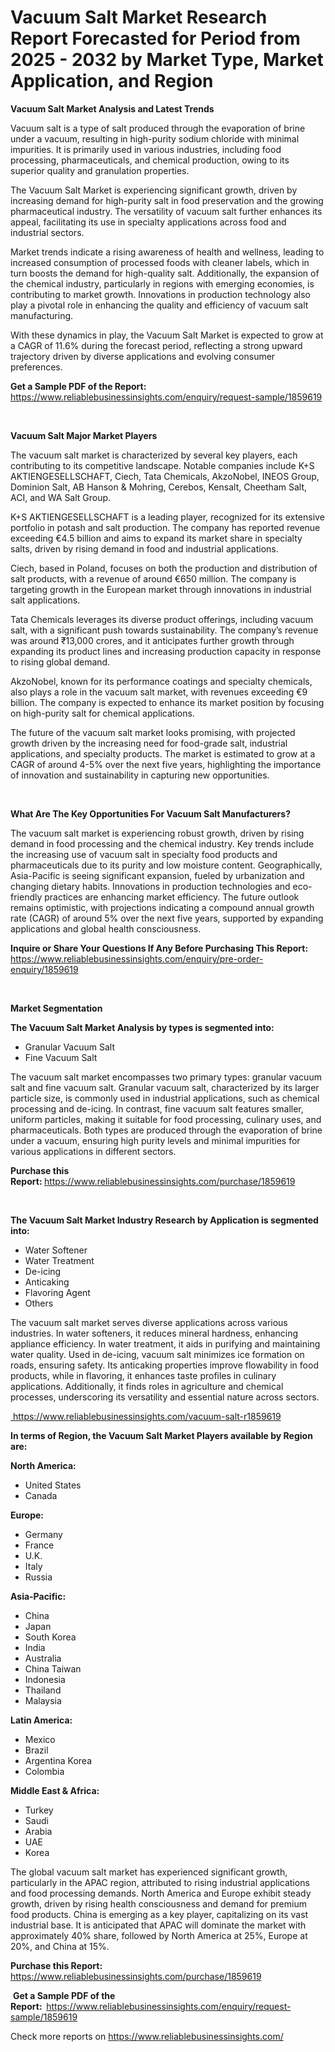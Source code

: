 <p><h1>Vacuum Salt Market Research Report Forecasted for Period from 2025 -  2032 by Market Type, Market Application, and Region</h1></p><p><strong>Vacuum Salt Market Analysis and Latest Trends</strong></p>
<p><p>Vacuum salt is a type of salt produced through the evaporation of brine under a vacuum, resulting in high-purity sodium chloride with minimal impurities. It is primarily used in various industries, including food processing, pharmaceuticals, and chemical production, owing to its superior quality and granulation properties.</p><p>The Vacuum Salt Market is experiencing significant growth, driven by increasing demand for high-purity salt in food preservation and the growing pharmaceutical industry. The versatility of vacuum salt further enhances its appeal, facilitating its use in specialty applications across food and industrial sectors.</p><p>Market trends indicate a rising awareness of health and wellness, leading to increased consumption of processed foods with cleaner labels, which in turn boosts the demand for high-quality salt. Additionally, the expansion of the chemical industry, particularly in regions with emerging economies, is contributing to market growth. Innovations in production technology also play a pivotal role in enhancing the quality and efficiency of vacuum salt manufacturing.</p><p>With these dynamics in play, the Vacuum Salt Market is expected to grow at a CAGR of 11.6% during the forecast period, reflecting a strong upward trajectory driven by diverse applications and evolving consumer preferences.</p></p>
<p><strong>Get a Sample PDF of the Report:&nbsp;</strong> <a href="https://www.reliablebusinessinsights.com/enquiry/request-sample/1859619?utm_campaign=3494&utm_medium=2&utm_source=Github&utm_content=ia&utm_term=07042025&utm_id=vacuum-salt">https://www.reliablebusinessinsights.com/enquiry/request-sample/1859619</a></p>
<p>&nbsp;</p>
<p><strong>Vacuum Salt Major Market Players</strong></p>
<p><p>The vacuum salt market is characterized by several key players, each contributing to its competitive landscape. Notable companies include K+S AKTIENGESELLSCHAFT, Ciech, Tata Chemicals, AkzoNobel, INEOS Group, Dominion Salt, AB Hanson & Mohring, Cerebos, Kensalt, Cheetham Salt, ACI, and WA Salt Group.</p><p>K+S AKTIENGESELLSCHAFT is a leading player, recognized for its extensive portfolio in potash and salt production. The company has reported revenue exceeding €4.5 billion and aims to expand its market share in specialty salts, driven by rising demand in food and industrial applications. </p><p>Ciech, based in Poland, focuses on both the production and distribution of salt products, with a revenue of around €650 million. The company is targeting growth in the European market through innovations in industrial salt applications.</p><p>Tata Chemicals leverages its diverse product offerings, including vacuum salt, with a significant push towards sustainability. The company’s revenue was around ₹13,000 crores, and it anticipates further growth through expanding its product lines and increasing production capacity in response to rising global demand.</p><p>AkzoNobel, known for its performance coatings and specialty chemicals, also plays a role in the vacuum salt market, with revenues exceeding €9 billion. The company is expected to enhance its market position by focusing on high-purity salt for chemical applications.</p><p>The future of the vacuum salt market looks promising, with projected growth driven by the increasing need for food-grade salt, industrial applications, and specialty products. The market is estimated to grow at a CAGR of around 4-5% over the next five years, highlighting the importance of innovation and sustainability in capturing new opportunities.</p></p>
<p>&nbsp;</p>
<p><strong>What Are The Key Opportunities For Vacuum Salt Manufacturers?</strong></p>
<p><p>The vacuum salt market is experiencing robust growth, driven by rising demand in food processing and the chemical industry. Key trends include the increasing use of vacuum salt in specialty food products and pharmaceuticals due to its purity and low moisture content. Geographically, Asia-Pacific is seeing significant expansion, fueled by urbanization and changing dietary habits. Innovations in production technologies and eco-friendly practices are enhancing market efficiency. The future outlook remains optimistic, with projections indicating a compound annual growth rate (CAGR) of around 5% over the next five years, supported by expanding applications and global health consciousness.</p></p>
<p><strong>Inquire or Share Your Questions If Any Before Purchasing This Report:</strong> <a href="https://www.reliablebusinessinsights.com/enquiry/pre-order-enquiry/1859619?utm_campaign=3494&utm_medium=2&utm_source=Github&utm_content=ia&utm_term=07042025&utm_id=vacuum-salt">https://www.reliablebusinessinsights.com/enquiry/pre-order-enquiry/1859619</a></p>
<p>&nbsp;</p>
<p><strong>Market Segmentation</strong></p>
<p><strong>The Vacuum Salt Market Analysis by types is segmented into:</strong></p>
<p><ul><li>Granular Vacuum Salt</li><li>Fine Vacuum Salt</li></ul></p>
<p><p>The vacuum salt market encompasses two primary types: granular vacuum salt and fine vacuum salt. Granular vacuum salt, characterized by its larger particle size, is commonly used in industrial applications, such as chemical processing and de-icing. In contrast, fine vacuum salt features smaller, uniform particles, making it suitable for food processing, culinary uses, and pharmaceuticals. Both types are produced through the evaporation of brine under a vacuum, ensuring high purity levels and minimal impurities for various applications in different sectors.</p></p>
<p><strong>Purchase this Report:&nbsp;</strong><a href="https://www.reliablebusinessinsights.com/purchase/1859619?utm_campaign=3494&utm_medium=2&utm_source=Github&utm_content=ia&utm_term=07042025&utm_id=vacuum-salt">https://www.reliablebusinessinsights.com/purchase/1859619</a></p>
<p>&nbsp;</p>
<p><strong>The Vacuum Salt Market Industry Research by Application is segmented into:</strong></p>
<p><ul><li>Water Softener</li><li>Water Treatment</li><li>De-icing</li><li>Anticaking</li><li>Flavoring Agent</li><li>Others</li></ul></p>
<p><p>The vacuum salt market serves diverse applications across various industries. In water softeners, it reduces mineral hardness, enhancing appliance efficiency. In water treatment, it aids in purifying and maintaining water quality. Used in de-icing, vacuum salt minimizes ice formation on roads, ensuring safety. Its anticaking properties improve flowability in food products, while in flavoring, it enhances taste profiles in culinary applications. Additionally, it finds roles in agriculture and chemical processes, underscoring its versatility and essential nature across sectors.</p></p>
<p><a href="https://www.reliablebusinessinsights.com/vacuum-salt-r1859619?utm_campaign=3494&utm_medium=2&utm_source=Github&utm_content=ia&utm_term=07042025&utm_id=vacuum-salt">&nbsp;https://www.reliablebusinessinsights.com/vacuum-salt-r1859619</a></p>
<p><strong>In terms of Region, the Vacuum Salt Market Players available by Region are:</strong></p>
<p>
    <p> <strong> North America: </strong>
        <ul>
            <li>United States</li>
            <li>Canada</li>
        </ul>
        </p> 
    <p> <strong> Europe: </strong>
        <ul>
            <li>Germany</li>
            <li>France</li>
            <li>U.K.</li>
            <li>Italy</li>
            <li>Russia</li>
        </ul>
        </p> 
    <p> <strong> Asia-Pacific: </strong>
        <ul>
            <li>China</li>
            <li>Japan</li>
            <li>South Korea</li>
            <li>India</li>
            <li>Australia</li>
            <li>China Taiwan</li>
            <li>Indonesia</li>
            <li>Thailand</li>
            <li>Malaysia</li>
        </ul>
        </p> 
    <p> <strong> Latin America: </strong>
        <ul>
            <li>Mexico</li>
            <li>Brazil</li>
            <li>Argentina Korea</li>
            <li>Colombia</li>
        </ul>
        </p> 
    <p> <strong> Middle East & Africa: </strong>
        <ul>
            <li>Turkey</li>
            <li>Saudi</li>
            <li>Arabia</li>
            <li>UAE</li>
            <li>Korea</li>
        </ul>
    </p>
    </p>
<p><p>The global vacuum salt market has experienced significant growth, particularly in the APAC region, attributed to rising industrial applications and food processing demands. North America and Europe exhibit steady growth, driven by rising health consciousness and demand for premium food products. China is emerging as a key player, capitalizing on its vast industrial base. It is anticipated that APAC will dominate the market with approximately 40% share, followed by North America at 25%, Europe at 20%, and China at 15%.</p></p>
<p><strong>Purchase this Report: </strong><a href="https://www.reliablebusinessinsights.com/purchase/1859619?utm_campaign=3494&utm_medium=2&utm_source=Github&utm_content=ia&utm_term=07042025&utm_id=vacuum-salt">https://www.reliablebusinessinsights.com/purchase/1859619</a></p>
<p>&nbsp;<strong>Get a Sample PDF of the Report:&nbsp;&nbsp;</strong><a href="https://www.reliablebusinessinsights.com/enquiry/request-sample/1859619?utm_campaign=3494&utm_medium=2&utm_source=Github&utm_content=ia&utm_term=07042025&utm_id=vacuum-salt">https://www.reliablebusinessinsights.com/enquiry/request-sample/1859619</a></p>
<p><strong></strong></p>
<p>Check more reports on <a href="https://www.reliablebusinessinsights.com/?utm_campaign=3494&utm_medium=2&utm_source=Github&utm_content=ia&utm_term=07042025&utm_id=vacuum-salt">https://www.reliablebusinessinsights.com/</a></p>